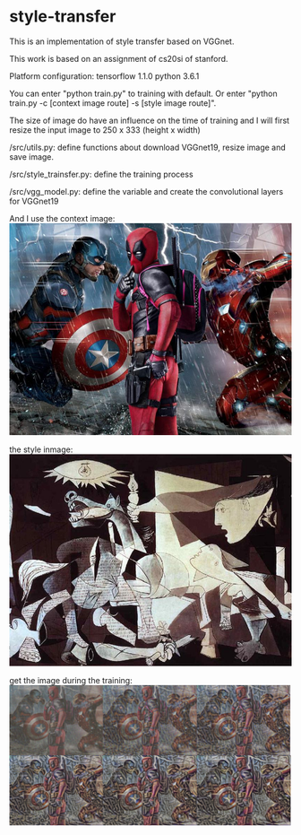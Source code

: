 # style-transfer
This is an implementation of style transfer based on VGGnet.

This work is based on an assignment of cs20si of stanford.

Platform configuration:
	tensorflow 1.1.0
	python 3.6.1

You can enter "python train.py" to training with default. 
Or enter "python train.py -c [context image route] -s [style image route]".

The size of image do have an influence on the time of training and 
I will first resize the input image to 250 x 333 (height x width)

/src/utils.py:
	define functions about download VGGnet19, resize image and save image.

/src/style_trainsfer.py:
	define the training process

/src/vgg_model.py:
	define the variable and create the convolutional layers for VGGnet19

And I use the context image:
![image](https://github.com/RhettChen/style-transfer/raw/master/content/deadpool.jpg)

the style inmage:
![image](https://github.com/RhettChen/style-transfer/raw/master/styles/guernica.jpg)

get the image during the training:
![image](https://github.com/RhettChen/style-transfer/raw/master/training_process.png)

